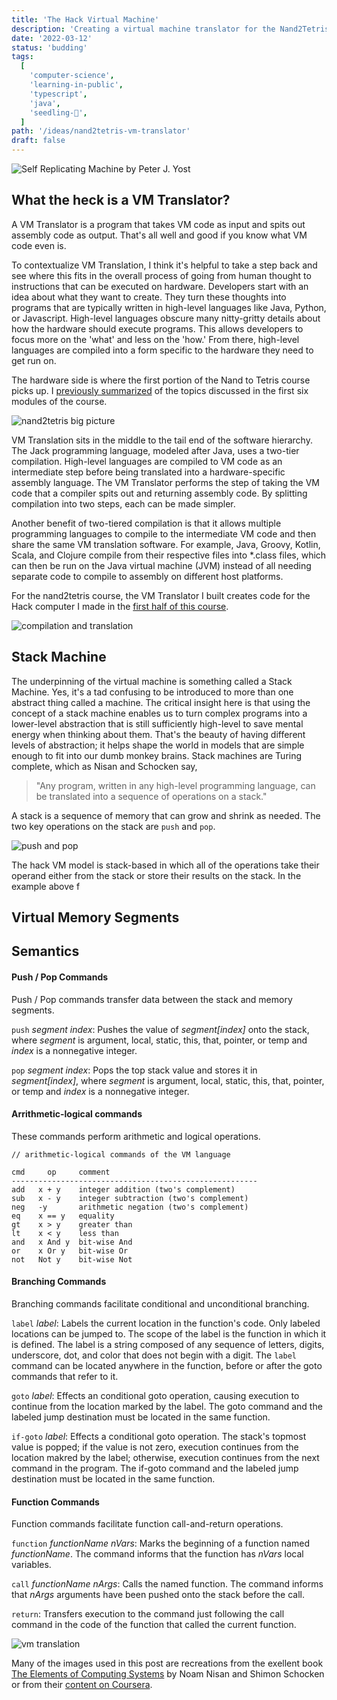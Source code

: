```yaml
---
title: 'The Hack Virtual Machine'
description: 'Creating a virtual machine translator for the Nand2Tetris course'
date: '2022-03-12'
status: 'budding'
tags:
  [
    'computer-science',
    'learning-in-public',
    'typescript',
    'java',
    'seedling-🌱',
  ]
path: '/ideas/nand2tetris-vm-translator'
draft: false
---
```


![Self Replicating Machine by Peter J. Yost](self-replicating-machine.png)

## What the heck is a VM Translator?

A VM Translator is a program that takes VM code as input and spits out assembly code as output. That's all well and good if you know what VM code even is.

To contextualize VM Translation, I think it's helpful to take a step back and see where this fits in the overall process of going from human thought to instructions that can be executed on hardware. Developers start with an idea about what they want to create. They turn these thoughts into programs that are typically written in high-level languages like Java, Python, or Javascript. High-level languages obscure many nitty-gritty details about how the hardware should execute programs. This allows developers to focus more on the 'what' and less on the 'how.' From there, high-level languages are compiled into a form specific to the hardware they need to get run on.

The hardware side is where the first portion of the Nand to Tetris course picks up. I [previously summarized](/ideas/nand2tetris-part1) of the topics discussed in the first six modules of the course.

![nand2tetris big picture](nand2tetris-big-picture-custom.png)

VM Translation sits in the middle to the tail end of the software hierarchy. The Jack programming language, modeled after Java, uses a two-tier compilation. High-level languages are compiled to VM code as an intermediate step before being translated into a hardware-specific assembly language. The VM Translator performs the step of taking the VM code that a compiler spits out and returning assembly code. By splitting compilation into two steps, each can be made simpler.

Another benefit of two-tiered compilation is that it allows multiple programming languages to compile to the intermediate VM code and then share the same VM translation software. For example, Java, Groovy, Kotlin, Scala, and Clojure compile from their respective files into \*.class files, which can then be run on the Java virtual machine (JVM) instead of all needing separate code to compile to assembly on different host platforms.

For the nand2tetris course, the VM Translator I built creates code for the Hack computer I made in the [first half of this course](/ideas/nand2tetris-part1).

![compilation and translation](compilation-and-translation.png)

## Stack Machine

The underpinning of the virtual machine is something called a Stack Machine. Yes, it's a tad confusing to be introduced to more than one abstract thing called a machine. The critical insight here is that using the concept of a stack machine enables us to turn complex programs into a lower-level abstraction that is still sufficiently high-level to save mental energy when thinking about them. That's the beauty of having different levels of abstraction; it helps shape the world in models that are simple enough to fit into our dumb monkey brains. Stack machines are Turing complete, which as Nisan and Schocken say,

> "Any program, written in any high-level programming language, can be translated into a sequence of operations on a stack."

A stack is a sequence of memory that can grow and shrink as needed. The two key operations on the stack are `push` and `pop`.

![push and pop](push-pop.png)

The hack VM model is stack-based in which all of the operations take their operand either from the stack or store their results on the stack. In the example above f

## Virtual Memory Segments

## Semantics

#### Push / Pop Commands

Push / Pop commands transfer data between the stack and memory segments.

`push` _segment index_: Pushes the value of _segment[index]_ onto the stack, where _segment_ is argument, local, static, this, that, pointer, or temp and _index_ is a nonnegative integer.

`pop` _segment index_: Pops the top stack value and stores it in _segment[index]_, where _segment_ is argument, local, static, this, that, pointer, or temp and _index_ is a nonnegative integer.

#### Arrithmetic-logical commands

These commands perform arithmetic and logical operations.

```
// arithmetic-logical commands of the VM language

cmd     op     comment
-------------------------------------------------------
add   x + y    integer addition (two's complement)
sub   x - y    integer subtraction (two's complement)
neg   -y       arithmetic negation (two's complement)
eq    x == y   equality
gt    x > y    greater than
lt    x < y    less than
and   x And y  bit-wise And
or    x Or y   bit-wise Or
not   Not y    bit-wise Not
```

#### Branching Commands

Branching commands facilitate conditional and unconditional branching.

`label` _label_: Labels the current location in the function's code. Only labeled locations can be jumped to. The scope of the label is the function in which it is defined. The label is a string composed of any sequence of letters, digits, underscore, dot, and color that does not begin with a digit. The `label` command can be located anywhere in the function, before or after the goto commands that refer to it.

`goto` _label_: Effects an conditional goto operation, causing execution to continue from the location marked by the label. The goto command and the labeled jump destination must be located in the same function.

`if-goto` _label_: Effects a conditional goto operation. The stack's topmost value is popped; if the value is not zero, execution continues from the location makred by the label; otherwise, execution continues from the next command in the program. The if-goto command and the labeled jump destination must be located in the same function.

#### Function Commands

Function commands facilitate function call-and-return operations.

`function` _functionName nVars_: Marks the beginning of a function named _functionName_. The command informs that the function has _nVars_ local variables.

`call` _functionName nArgs_: Calls the named function. The command informs that _nArgs_ arguments have been pushed onto the stack before the call.

`return`: Transfers execution to the command just following the call command in the code of the function that called the current function.

![vm translation](vm-translation.png)

Many of the images used in this post are recreations from the exellent book [The Elements of Computing Systems](https://www.amazon.com/Elements-Computing-Systems-Building-Principles/dp/0262640686) by Noam Nisan and Shimon Schocken or from their [content on Coursera](https://www.coursera.org/learn/nand2tetris2/home).
